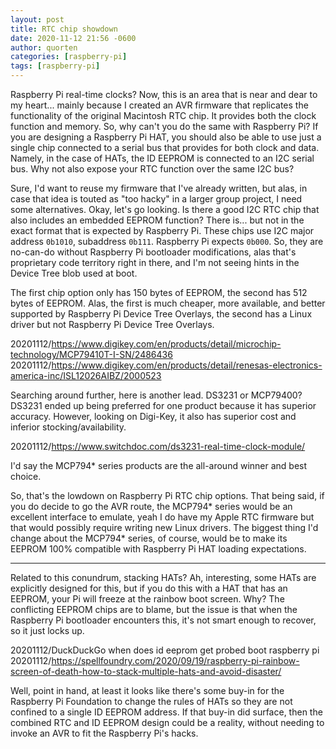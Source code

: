 ```yaml
---
layout: post
title: RTC chip showdown
date: 2020-11-12 21:56 -0600
author: quorten
categories: [raspberry-pi]
tags: [raspberry-pi]
---
```


Raspberry Pi real-time clocks?  Now, this is an area that is near and
dear to my heart... mainly because I created an AVR firmware that
replicates the functionality of the original Macintosh RTC chip.  It
provides both the clock function and memory.  So, why can't you do the
same with Raspberry Pi?  If you are designing a Raspberry Pi HAT, you
should also be able to use just a single chip connected to a serial
bus that provides for both clock and data.  Namely, in the case of
HATs, the ID EEPROM is connected to an I2C serial bus.  Why not also
expose your RTC function over the same I2C bus?

Sure, I'd want to reuse my firmware that I've already written, but
alas, in case that idea is touted as "too hacky" in a larger group
project, I need some alternatives.  Okay, let's go looking.  Is there
a good I2C RTC chip that also includes an embedded EEPROM function?
There is... but not in the exact format that is expected by Raspberry
Pi.  These chips use I2C major address `0b1010`, subaddress `0b111`.
Raspberry Pi expects `0b000`.  So, they are no-can-do without
Raspberry Pi bootloader modifications, alas that's proprietary code
territory right in there, and I'm not seeing hints in the Device Tree
blob used at boot.

The first chip option only has 150 bytes of EEPROM, the second has 512
bytes of EEPROM.  Alas, the first is much cheaper, more available, and
better supported by Raspberry Pi Device Tree Overlays, the second has
a Linux driver but not Raspberry Pi Device Tree Overlays.

<!-- more -->

20201112/https://www.digikey.com/en/products/detail/microchip-technology/MCP79410T-I-SN/2486436  
20201112/https://www.digikey.com/en/products/detail/renesas-electronics-america-inc/ISL12026AIBZ/2000523

Searching around further, here is another lead.  DS3231 or MCP79400?
DS3231 ended up being preferred for one product because it has
superior accuracy.  However, looking on Digi-Key, it also has superior
cost and inferior stocking/availability.

20201112/https://www.switchdoc.com/ds3231-real-time-clock-module/

I'd say the MCP794* series products are the all-around winner and best
choice.

So, that's the lowdown on Raspberry Pi RTC chip options.  That being
said, if you do decide to go the AVR route, the MCP794* series would
be an excellent interface to emulate, yeah I do have my Apple RTC
firmware but that would possibly require writing new Linux drivers.
The biggest thing I'd change about the MCP794* series, of course,
would be to make its EEPROM 100% compatible with Raspberry Pi HAT
loading expectations.

----------

Related to this conundrum, stacking HATs?  Ah, interesting, some HATs
are explicitly designed for this, but if you do this with a HAT that
has an EEPROM, your Pi will freeze at the rainbow boot screen.  Why?
The conflicting EEPROM chips are to blame, but the issue is that when
the Raspberry Pi bootloader encounters this, it's not smart enough to
recover, so it just locks up.

20201112/DuckDuckGo when does id eeprom get probed boot raspberry pi  
20201112/https://spellfoundry.com/2020/09/19/raspberry-pi-rainbow-screen-of-death-how-to-stack-multiple-hats-and-avoid-disaster/

Well, point in hand, at least it looks like there's some buy-in for
the Raspberry Pi Foundation to change the rules of HATs so they are
not confined to a single ID EEPROM address.  If that buy-in did
surface, then the combined RTC and ID EEPROM design could be a
reality, without needing to invoke an AVR to fit the Raspberry Pi's
hacks.
